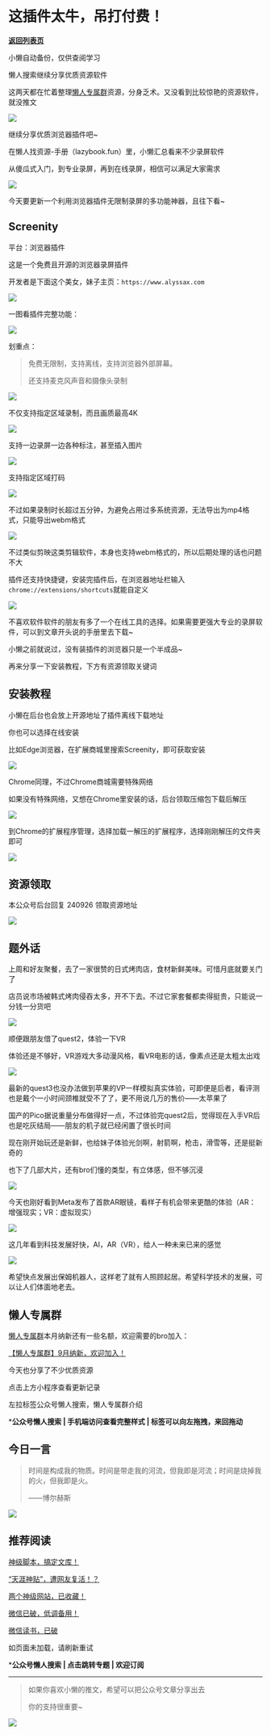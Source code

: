 # 这插件太牛，吊打付费！

[**返回列表页**](/gzh/懒人搜索)

小懒自动备份，仅供查阅学习

懒人搜索继续分享优质资源软件

这两天都在忙着整理[懒人专属群](https://mp.weixin.qq.com/s?__biz=MzkwNjE5NDYzOQ==&mid=2247493087&idx=1&sn=e147d983c4441e296ee9b0ae0cdf5716&scene=21#wechat_redirect)资源，分身乏术。又没看到比较惊艳的资源软件，就没推文

![](https://mmbiz.qpic.cn/sz_mmbiz_png/BXJXNRRKQNJsz63cfklUia8jpvia2WCF5CChSaJTbagddbfEOv4lUhaJJuZ1DwET6L8nyECznicEkBzQeT0fmgTEA/640?wx_fmt=other&from;=appmsg&tp;=webp&wxfrom;=5&wx;_lazy=1&wx;_co=1)

继续分享优质浏览器插件吧~

在懒人找资源-手册（lazybook.fun）里，小懒汇总看来不少录屏软件

从傻瓜式入门，到专业录屏，再到在线录屏，相信可以满足大家需求

![](https://mmbiz.qpic.cn/sz_mmbiz_png/BXJXNRRKQNLqibtbF11dftxkj51tAAPFenHdkgQRYPibibfROrLY4DTwoua73PbQA60dablPbqy6lV1odL96YCAaA/640?wx_fmt=png&from;=appmsg)

今天要更新一个利用浏览器插件无限制录屏的多功能神器，且往下看~

## Screenity

平台：浏览器插件

这是一个免费且开源的浏览器录屏插件

开发者是下面这个美女，妹子主页：`https://www.alyssax.com`

![](https://mmbiz.qpic.cn/mmbiz_png/ncicWtGoBHtJCdkPqEk0iacn84orhz8HSNnGZ8ECpaCuBu5aReUexaGzs1StsNlP5UTKJwRS6ibrDmQLtcFY3azcQ/640?wx_fmt=other&from;=appmsg&tp;=webp&wxfrom;=5&wx;_lazy=1&wx;_co=1)

一图看插件完整功能：

![](https://mmbiz.qpic.cn/mmbiz_png/ncicWtGoBHtLwn9K55Xl72tLEoTl2CUQvGcNROB32eTF2KrIddnF8Bic6ZUxE68xsfk6FAs7AwejV8n1kaJfQxoA/640?wx_fmt=other&from;=appmsg&tp;=webp&wxfrom;=5&wx;_lazy=1&wx;_co=1)

划重点：

> 免费无限制，支持离线，支持浏览器外部屏幕。
>
> 还支持麦克风声音和摄像头录制

![](https://mmbiz.qpic.cn/mmbiz_png/ncicWtGoBHtJCdkPqEk0iacn84orhz8HSNzicSdbwnuSpCDFzwmekn1MDySTN6VFDDlTt33bksmSSkaAdFkhnTbpg/640?wx_fmt=other&from;=appmsg&tp;=webp&wxfrom;=5&wx;_lazy=1&wx;_co=1)

不仅支持指定区域录制，而且画质最高4K

![](https://mmbiz.qpic.cn/mmbiz_png/ncicWtGoBHtJCdkPqEk0iacn84orhz8HSN1g0AgKSn7PKBhGFQicGGWP5hwt4xkns6iaFePzdhusGkJycycpXBS7KA/640?wx_fmt=other&from;=appmsg&tp;=webp&wxfrom;=5&wx;_lazy=1&wx;_co=1)

支持一边录屏一边各种标注，甚至插入图片

![](https://mmbiz.qpic.cn/mmbiz_png/ncicWtGoBHtJCdkPqEk0iacn84orhz8HSNg6JMARw6hXXPrkmpqB9R1TGbia60y0n8I6iaTuyKQsHg5eZvt6m6lUAw/640?wx_fmt=other&from;=appmsg&tp;=webp&wxfrom;=5&wx;_lazy=1&wx;_co=1)

支持指定区域打码

![](https://mmbiz.qpic.cn/mmbiz_gif/ncicWtGoBHtLwn9K55Xl72tLEoTl2CUQvWABnbpeBficsDdmALEJd64PPHHvtOVPCqqz3mC2z6BlXLElL7zJMJJA/640?wx_fmt=gif&from;=appmsg&tp;=webp&wxfrom;=5&wx;_lazy=1)

不过如果录制时长超过五分钟，为避免占用过多系统资源，无法导出为mp4格式，只能导出webm格式

![](https://mmbiz.qpic.cn/mmbiz_png/ncicWtGoBHtJCdkPqEk0iacn84orhz8HSNgCotzCEbGxsSHIpov2PD3W9EZDJGicksHKNiarzD2GMTc9dNtNoC4Glg/640?wx_fmt=other&from;=appmsg&tp;=webp&wxfrom;=5&wx;_lazy=1&wx;_co=1)

不过类似剪映这类剪辑软件，本身也支持webm格式的，所以后期处理的话也问题不大

插件还支持快捷键，安装完插件后，在浏览器地址栏输入 ` chrome://extensions/shortcuts`就能自定义

![](https://mmbiz.qpic.cn/mmbiz_png/ncicWtGoBHtLwn9K55Xl72tLEoTl2CUQvJibX8MDHGx33piaXatJgxo8ZS5YRKyyC0QUtFOR0ibaFb7CyPr3OUDic5A/640?wx_fmt=other&from;=appmsg&tp;=webp&wxfrom;=5&wx;_lazy=1&wx;_co=1)

不喜欢软件软件的朋友有多了一个在线工具的选择。如果需要更强大专业的录屏软件，可以到文章开头说的手册里去下载~

小懒之前就说过，没有装插件的浏览器只是一个半成品~

再来分享一下安装教程，下方有资源领取关键词

## 安装教程

小懒在后台也会放上开源地址了插件离线下载地址

你也可以选择在线安装

比如Edge浏览器，在扩展商城里搜索Screenity，即可获取安装

![](https://mmbiz.qpic.cn/sz_mmbiz_png/BXJXNRRKQNLqibtbF11dftxkj51tAAPFeHDHkZBEuB7O8o6aAs2YvNdwfUh51mcWPbEIzWmgZ2icpL3MM4utNAfg/640?wx_fmt=png&from;=appmsg)

Chrome同理，不过Chrome商城需要特殊网络

如果没有特殊网络，又想在Chrome里安装的话，后台领取压缩包下载后解压

![](https://mmbiz.qpic.cn/sz_mmbiz_png/BXJXNRRKQNLqibtbF11dftxkj51tAAPFe9J6tWHfILiaLp23up9GbmW68CVHia24yaAczuXwxFxbaTicaquERzZGeQ/640?wx_fmt=png&from;=appmsg)

到Chrome的扩展程序管理，选择加载一解压的扩展程序，选择刚刚解压的文件夹即可

![](https://mmbiz.qpic.cn/sz_mmbiz_png/BXJXNRRKQNLqibtbF11dftxkj51tAAPFeLxEbK20241F24fKIacxKC881E6yZlnIT8nh3e1SWPFic4HKCwCia9XPA/640?wx_fmt=png&from;=appmsg)

## 资源领取

本公众号后台回复 240926 领取资源地址

![](https://mmbiz.qpic.cn/sz_mmbiz_png/BXJXNRRKQNLUDREWLEiaz4atNIu5GsH65E1SdqC8k1gMylFg91guwoqWCY4QcABnbsh9RIz8Un8iaGSr9OPfQhXA/640?wx_fmt=png&wxfrom;=5&wx;_lazy=1&wx;_co=1)

## 题外话

上周和好友聚餐，去了一家很赞的日式烤肉店，食材新鲜美味。可惜月底就要关门了

店员说市场被韩式烤肉侵吞太多，开不下去。不过它家套餐都卖得挺贵，只能说一分钱一分货吧

![](https://mmbiz.qpic.cn/sz_mmbiz_jpg/BXJXNRRKQNLqibtbF11dftxkj51tAAPFegiabNz6F4cIHIwhNEiar68opzp5Lon4tdicn7L6R8zQ1EM4BmS60ckoibA/640?wx_fmt=jpeg&from;=appmsg)

顺便跟朋友借了quest2，体验一下VR

体验还是不够好，VR游戏大多动漫风格，看VR电影的话，像素点还是太粗太出戏

![](https://mmbiz.qpic.cn/sz_mmbiz_gif/BXJXNRRKQNLqibtbF11dftxkj51tAAPFeaIxVjiaUKkPe3pQnlUk9J2tGK3ZVO5n6q19aGmob8jRk1UQAPpk0TcA/640?wx_fmt=gif&from;=appmsg)

  

最新的quest3也没办法做到苹果的VP一样模拟真实体验，可即便是后者，看评测也是戴个一小时间颈椎就受不了了，更不用说几万的售价——太苹果了  

国产的Pico据说重量分布做得好一点，不过体验完quest2后，觉得现在入手VR后也是吃灰结局——朋友的机子就已经闲置了很长时间

现在刚开始玩还是新鲜，也给妹子体验光剑啊，射箭啊，枪击，滑雪等，还是挺新奇的

也下了几部大片，还有bro们懂的类型，有立体感，但不够沉浸

![](https://mmbiz.qpic.cn/sz_mmbiz_gif/BXJXNRRKQNLqibtbF11dftxkj51tAAPFeRjdaX0fAk3MVmahA8A7cRFQsTqm3xgjjmrQCrakYoSTIHjKfFZqljQ/640?wx_fmt=gif&from;=appmsg)

今天也刚好看到Meta发布了首款AR眼镜，看样子有机会带来更酷的体验（AR：增强现实；VR：虚拟现实）

![](https://mmbiz.qpic.cn/sz_mmbiz_png/BXJXNRRKQNLqibtbF11dftxkj51tAAPFeKkZWHTbq9jwkOJQhqpMMWD9rAibiagtxjbmYrjcRzpg9OCNMjLAliauBA/640?wx_fmt=png&from;=appmsg)

这几年看到科技发展好快，AI，AR（VR），给人一种未来已来的感觉

![](https://mmbiz.qpic.cn/mmbiz_gif/dyDu14T9ZVAyWI4ZVxxzydtgG0HMmgufl1HRSickERUbXcfWF97zynH1WkNPqTSWsLEfyPRLATrrhmqGLiaxh86Q/640?wx_fmt=gif&from;=appmsg&tp;=webp&wxfrom;=5&wx;_lazy=1)

希望快点发展出保姆机器人，这样老了就有人照顾起居。希望科学技术的发展，可以让人们体面地老去。

## 懒人专属群

[懒人专属群](https://mp.weixin.qq.com/s?__biz=MzkwNjE5NDYzOQ==&mid=2247493087&idx=1&sn=e147d983c4441e296ee9b0ae0cdf5716&scene=21#wechat_redirect)本月纳新还有一些名额，欢迎需要的bro加入：

[【懒人专属群】9月纳新，欢迎加入！](https://mp.weixin.qq.com/s?__biz=MzkwNjE5NDYzOQ==&mid=2247492884&idx=1&sn=9d3d33b3a686b90db01a5202ab542a42&chksm=c0ee9eb4f79917a2cbb819ccab138860c13abb684389c4f82abca782626eafec0bc99d727f3c&token=681393865&lang=zh_CN&scene=21#wechat_redirect)

今天也分享了不少优质资源

点击上方小程序查看更新记录

  

左拉标签公众号懒人搜索，懒人专属群介绍[](https://mp.weixin.qq.com/s?__biz=MzkwNjE5NDYzOQ==&mid=2247491573&idx=1&sn=3c9c9f3777d422cd32399f1a23afc7e2&scene=21#wechat_redirect)

***公众号懒人搜索 | 手机端访问查看完整样式 | 标签可以向左拖拽，来回拖动**

##  今日一言

> 时间是构成我的物质。时间是带走我的河流，但我即是河流；时间是烧掉我的火，但我即是火。
>
> ——博尔赫斯

![](https://mmbiz.qpic.cn/sz_mmbiz_jpg/BXJXNRRKQNLqibtbF11dftxkj51tAAPFel3UnrFk0ibmaR9JeibuUZmkwdZogutqlKs8TFIqgic0aKs0thEzJia2Ffw/640?wx_fmt=jpeg&from;=appmsg)

## 推荐阅读

[神级脚本，搞定文库！](https://mp.weixin.qq.com/s?__biz=MzkwNjE5NDYzOQ==&mid=2247493204&idx=1&sn=58a35170fd9230b7b1dffeb242fb427d&chksm=c0ee9df4f79914e24b50c46ea3e2c685696decbc8fb8f98f0ebfb13e18bd5e9833cffb27a2a2&token=2080726279&lang=zh_CN&scene=21#wechat_redirect)

[“天涯神贴”，遭网友复活！？](https://mp.weixin.qq.com/s?__biz=MzkwNjE5NDYzOQ==&mid=2247493177&idx=1&sn=9644406a13dfa4df6ed61b9d96c61e1f&chksm=c0ee9d99f799148fa3dbe8c189785d403f1615d3d720984e1f5dd3314ea079a9204fccdd098a&token=927539873&lang=zh_CN&scene=21#wechat_redirect)

[两个神级网站，已收藏！](https://mp.weixin.qq.com/s?__biz=MzkwNjE5NDYzOQ==&mid=2247493160&idx=1&sn=e2768c5c5cdbe5884247a0bca8853634&chksm=c0ee9d88f799149e9be00e69d16b04d473dbf1bfcf00bc43743d550823f9c4d98a1bf6388364&token=114119288&lang=zh_CN&scene=21#wechat_redirect)

[微信已破，低调备用！](https://mp.weixin.qq.com/s?__biz=MzkwNjE5NDYzOQ==&mid=2247493121&idx=1&sn=bb85724169cc62c75bcd5b0ee537077b&chksm=c0ee9da1f79914b7f0e85f6aa3fca4c8f7457f8d37abdbe5aa727fc6367103a09e0e7a55f997&token=1479071278&lang=zh_CN&scene=21#wechat_redirect)

[微信读书，已破](https://mp.weixin.qq.com/s?__biz=MzkwNjE5NDYzOQ==&mid=2247493054&idx=1&sn=1d828528ad152388d83540e390c3477a&chksm=c0ee9e1ef7991708859086ba0e48021b355d692a0ff63a6849ac255133e3281fa4bcb2b2ddb3&token=595275552&lang=zh_CN&scene=21#wechat_redirect)

[](https://mp.weixin.qq.com/mp/appmsgalbum?__biz=MzkwNjE5NDYzOQ==&action=getalbum&album_id=3095199290177650691#wechat_redirect)[](https://mp.weixin.qq.com/mp/appmsgalbum?__biz=MzkwNjE5NDYzOQ==&action=getalbum&album_id=3184635951063531523#wechat_redirect)[](https://mp.weixin.qq.com/mp/appmsgalbum?__biz=MzkwNjE5NDYzOQ==&action=getalbum&album_id=3189384915092537344#wechat_redirect)[](https://mp.weixin.qq.com/mp/appmsgalbum?__biz=MzkwNjE5NDYzOQ==&action=getalbum&album_id=3095199290177650691#wechat_redirect)如页面未加载，请刷新重试

***公众号懒人搜索 | 点击跳转专题 | 欢迎订阅**

* * *

> 如果你喜欢小懒的推文，希望可以把公众号文章分享出去
>
> 你的支持很重要~

![](https://mmbiz.qpic.cn/sz_mmbiz_gif/BXJXNRRKQNJ6YdLcSex3A3fRP26rl1cS3HO7V1sQUXcdiakzhwpgs1FicmG6XVSr6w6VRhSpuiagjCk1UcMxSbSdg/640?wx_fmt=gif&from;=appmsg)

